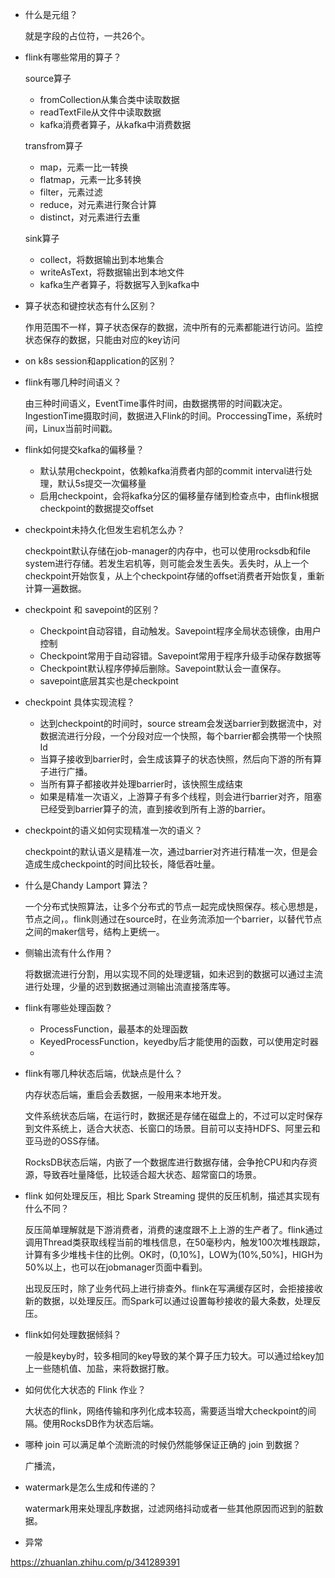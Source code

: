 - 什么是元组？

  就是字段的占位符，一共26个。

  

- flink有哪些常用的算子？

  source算子

  - fromCollection从集合类中读取数据
  - readTextFile从文件中读取数据
  - kafka消费者算子，从kafka中消费数据

  transfrom算子

  - map，元素一比一转换
  - flatmap，元素一比多转换
  - filter，元素过滤
  - reduce，对元素进行聚合计算
  - distinct，对元素进行去重

  sink算子

  - collect，将数据输出到本地集合
  - writeAsText，将数据输出到本地文件
  - kafka生产者算子，将数据写入到kafka中

  

- 算子状态和键控状态有什么区别？

  作用范围不一样，算子状态保存的数据，流中所有的元素都能进行访问。监控状态保存的数据，只能由对应的key访问

  

- on k8s session和application的区别？

  

- flink有哪几种时间语义？

  由三种时间语义，EventTime事件时间，由数据携带的时间戳决定。IngestionTime摄取时间，数据进入Flink的时间。ProccessingTime，系统时间，Linux当前时间戳。

  

- flink如何提交kafka的偏移量？

  - 默认禁用checkpoint，依赖kafka消费者内部的commit interval进行处理，默认5s提交一次偏移量
  - 启用checkpoint，会将kafka分区的偏移量存储到检查点中，由flink根据checkpoint的数据提交offset




- checkpoint未持久化但发生宕机怎么办？

  checkpoint默认存储在job-manager的内存中，也可以使用rocksdb和file system进行存储。若发生宕机等，则可能会发生丢失。丢失时，从上一个checkpoint开始恢复，从上个checkpoint存储的offset消费者开始恢复，重新计算一遍数据。



- checkpoint 和 savepoint的区别？
  - Checkpoint自动容错，自动触发。Savepoint程序全局状态镜像，由用户控制
  - Checkpoint常用于自动容错。Savepoint常用于程序升级手动保存数据等
  - Checkpoint默认程序停掉后删除。Savepoint默认会一直保存。
  - savepoint底层其实也是checkpoint



- checkpoint 具体实现流程？

  - 达到checkpoint的时间时，source stream会发送barrier到数据流中，对数据流进行分段，一个分段对应一个快照，每个barrier都会携带一个快照Id
  - 当算子接收到barrier时，会生成该算子的状态快照，然后向下游的所有算子进行广播。
  - 当所有算子都接收并处理barrier时，该快照生成结束
  - 如果是精准一次语义，上游算子有多个线程，则会进行barrier对齐，阻塞已经受到barrier算子的流，直到接收到所有上游的barrier。

  

- checkpoint的语义如何实现精准一次的语义？

  checkpoint的默认语义是精准一次，通过barrier对齐进行精准一次，但是会造成生成checkpoint的时间比较长，降低吞吐量。



- 什么是Chandy Lamport 算法？

  一个分布式快照算法，让多个分布式的节点一起完成快照保存。核心思想是，节点之间，。flink则通过在source时，在业务流添加一个barrier，以替代节点之间的maker信号，结构上更统一。



- 侧输出流有什么作用？

  将数据流进行分割，用以实现不同的处理逻辑，如未迟到的数据可以通过主流进行处理，少量的迟到数据通过测输出流直接落库等。



- flink有哪些处理函数？
  - ProcessFunction，最基本的处理函数
  - KeyedProcessFunction，keyedby后才能使用的函数，可以使用定时器
  - 



- flink有哪几种状态后端，优缺点是什么？

  内存状态后端，重启会丢数据，一般用来本地开发。

  文件系统状态后端，在运行时，数据还是存储在磁盘上的，不过可以定时保存到文件系统上，适合大状态、长窗口的场景。目前可以支持HDFS、阿里云和亚马逊的OSS存储。

  RocksDB状态后端，内嵌了一个数据库进行数据存储，会争抢CPU和内存资源，导致吞吐量降低，比较适合超大状态、超常窗口的场景。



- flink 如何处理反压，相比 Spark Streaming 提供的反压机制，描述其实现有什么不同？

  反压简单理解就是下游消费者，消费的速度跟不上上游的生产者了。flink通过调用Thread类获取线程当前的堆栈信息，在50毫秒内，触发100次堆栈跟踪，计算有多少堆栈卡住的比例。OK时，(0,10%]，LOW为(10%,50%]，HIGH为50%以上，也可以在jobmanager页面中看到。

  出现反压时，除了业务代码上进行排查外。flink在写满缓存区时，会拒接接收新的数据，以处理反压。而Spark可以通过设置每秒接收的最大条数，处理反压。

  

- flink如何处理数据倾斜？

  一般是keyby时，较多相同的key导致的某个算子压力较大。可以通过给key加上一些随机值、加盐，来将数据打散。

  

- 如何优化大状态的 Flink 作业？

  大状态的flink，网络传输和序列化成本较高，需要适当增大checkpoint的间隔。使用RocksDB作为状态后端。



- 哪种 join 可以满足单个流断流的时候仍然能够保证正确的 join 到数据？

  广播流，

  

- watermark是怎么生成和传递的？

  watermark用来处理乱序数据，过滤网络抖动或者一些其他原因而迟到的脏数据。

  

- 异常





https://zhuanlan.zhihu.com/p/341289391
